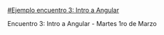 [#Ejemplo encuentro 3: Intro a Angular](http://gillchristian.github.io/font-awesome-store)

Encuentro 3: Intro a Angular - Martes 1ro de Marzo